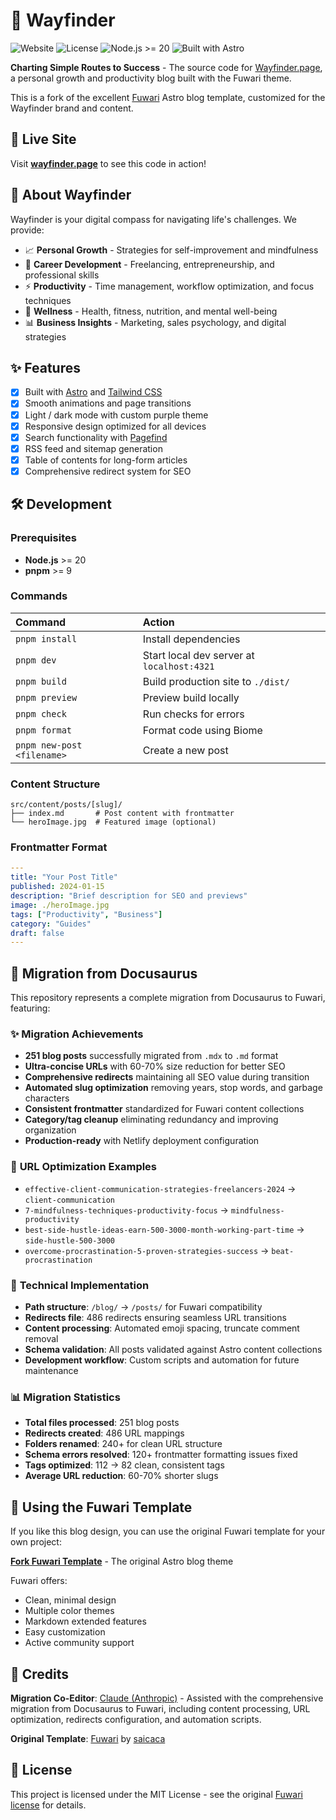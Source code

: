 # 🧭 Wayfinder
![Website](https://img.shields.io/website?url=https%3A//wayfinder.page&style=flat-square) 
![License](https://img.shields.io/badge/license-MIT-blue?style=flat-square)
![Node.js >= 20](https://img.shields.io/badge/node.js-%3E%3D20-brightgreen?style=flat-square) 
![Built with Astro](https://img.shields.io/badge/Built%20with-Astro-orange?style=flat-square)

**Charting Simple Routes to Success** - The source code for [Wayfinder.page](https://wayfinder.page), a personal growth and productivity blog built with the Fuwari theme.

This is a fork of the excellent [Fuwari](https://github.com/saicaca/fuwari) Astro blog template, customized for the Wayfinder brand and content.

## 🚀 Live Site

Visit **[wayfinder.page](https://wayfinder.page)** to see this code in action!

## 📖 About Wayfinder

Wayfinder is your digital compass for navigating life's challenges. We provide:

- 📈 **Personal Growth** - Strategies for self-improvement and mindfulness
- 💼 **Career Development** - Freelancing, entrepreneurship, and professional skills  
- ⚡ **Productivity** - Time management, workflow optimization, and focus techniques
- 🧘 **Wellness** - Health, fitness, nutrition, and mental well-being
- 📊 **Business Insights** - Marketing, sales psychology, and digital strategies

## ✨ Features

- [x] Built with [Astro](https://astro.build) and [Tailwind CSS](https://tailwindcss.com)
- [x] Smooth animations and page transitions
- [x] Light / dark mode with custom purple theme
- [x] Responsive design optimized for all devices
- [x] Search functionality with [Pagefind](https://pagefind.app/)
- [x] RSS feed and sitemap generation
- [x] Table of contents for long-form articles
- [x] Comprehensive redirect system for SEO

## 🛠️ Development

### Prerequisites

- **Node.js** >= 20
- **pnpm** >= 9

### Commands

| Command                    | Action                                              |
|:---------------------------|:----------------------------------------------------|
| `pnpm install`             | Install dependencies                                |
| `pnpm dev`                 | Start local dev server at `localhost:4321`         |
| `pnpm build`               | Build production site to `./dist/`                 |
| `pnpm preview`             | Preview build locally                               |
| `pnpm check`               | Run checks for errors                               |
| `pnpm format`              | Format code using Biome                             |
| `pnpm new-post <filename>` | Create a new post                                   |

### Content Structure

```
src/content/posts/[slug]/
├── index.md       # Post content with frontmatter
└── heroImage.jpg  # Featured image (optional)
```

### Frontmatter Format

```yaml
---
title: "Your Post Title"
published: 2024-01-15
description: "Brief description for SEO and previews"
image: ./heroImage.jpg
tags: ["Productivity", "Business"]
category: "Guides"
draft: false
---
```

## 🚚 Migration from Docusaurus

This repository represents a complete migration from Docusaurus to Fuwari, featuring:

### ✨ **Migration Achievements**
- **251 blog posts** successfully migrated from `.mdx` to `.md` format
- **Ultra-concise URLs** with 60-70% size reduction for better SEO
- **Comprehensive redirects** maintaining all SEO value during transition
- **Automated slug optimization** removing years, stop words, and garbage characters
- **Consistent frontmatter** standardized for Fuwari content collections
- **Category/tag cleanup** eliminating redundancy and improving organization
- **Production-ready** with Netlify deployment configuration

### 🎯 **URL Optimization Examples**
- `effective-client-communication-strategies-freelancers-2024` → `client-communication`
- `7-mindfulness-techniques-productivity-focus` → `mindfulness-productivity`
- `best-side-hustle-ideas-earn-500-3000-month-working-part-time` → `side-hustle-500-3000`
- `overcome-procrastination-5-proven-strategies-success` → `beat-procrastination`

### 🔧 **Technical Implementation**
- **Path structure**: `/blog/` → `/posts/` for Fuwari compatibility  
- **Redirects file**: 486 redirects ensuring seamless URL transitions
- **Content processing**: Automated emoji spacing, truncate comment removal
- **Schema validation**: All posts validated against Astro content collections
- **Development workflow**: Custom scripts and automation for future maintenance

### 📊 **Migration Statistics**
- **Total files processed**: 251 blog posts
- **Redirects created**: 486 URL mappings  
- **Folders renamed**: 240+ for clean URL structure
- **Schema errors resolved**: 120+ frontmatter formatting issues fixed
- **Tags optimized**: 112 → 82 clean, consistent tags
- **Average URL reduction**: 60-70% shorter slugs

## 🎨 Using the Fuwari Template

If you like this blog design, you can use the original Fuwari template for your own project:

**[Fork Fuwari Template](https://github.com/saicaca/fuwari)** - The original Astro blog theme

Fuwari offers:
- Clean, minimal design
- Multiple color themes
- Markdown extended features  
- Easy customization
- Active community support

## 👥 Credits

**Migration Co-Editor**: [Claude (Anthropic)](https://claude.ai/code) - Assisted with the comprehensive migration from Docusaurus to Fuwari, including content processing, URL optimization, redirects configuration, and automation scripts.

**Original Template**: [Fuwari](https://github.com/saicaca/fuwari) by [saicaca](https://github.com/saicaca)

## 📄 License

This project is licensed under the MIT License - see the original [Fuwari license](https://github.com/saicaca/fuwari/blob/main/LICENSE) for details.